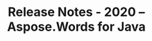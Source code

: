 ﻿---
title: Release Notes - 2020 – Aspose.Words for Java
articleTitle: Release Notes - 2020
linktitle: Release Notes - 2020
description: "Aspose.Words for Java Release Notes - 2020 – learn about the latest updates and fixes."
type: docs
weight: 10
url: /java/release-notes-2020/
---


